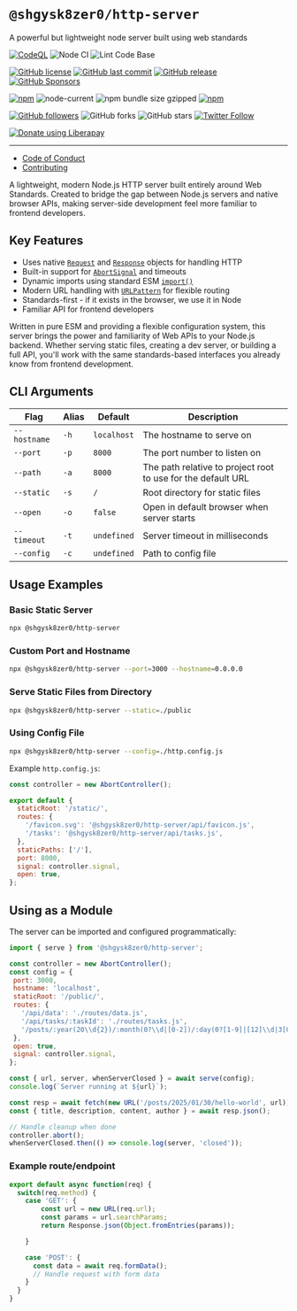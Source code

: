 # `@shgysk8zer0/http-server`

A powerful but lightweight node server built using web standards

[![CodeQL](https://github.com/shgysk8zer0/http-server/actions/workflows/codeql-analysis.yml/badge.svg)](https://github.com/shgysk8zer0/http-server/actions/workflows/codeql-analysis.yml)
![Node CI](https://github.com/shgysk8zer0/http-server/workflows/Node%20CI/badge.svg)
![Lint Code Base](https://github.com/shgysk8zer0/http-server/workflows/Lint%20Code%20Base/badge.svg)

[![GitHub license](https://img.shields.io/github/license/shgysk8zer0/http-server.svg)](https://github.com/@shgysk8zer0/http-server/blob/master/LICENSE)
[![GitHub last commit](https://img.shields.io/github/last-commit/shgysk8zer0/http-server.svg)](https://github.com/@shgysk8zer0/http-server/commits/master)
[![GitHub release](https://img.shields.io/github/release/shgysk8zer0/http-server?logo=github)](https://github.com/@shgysk8zer0/http-server/releases)
[![GitHub Sponsors](https://img.shields.io/github/sponsors/shgysk8zer0?logo=github)](https://github.com/sponsors/shgysk8zer0)

[![npm](https://img.shields.io/npm/v/@shgysk8zer0/http-server)](https://www.npmjs.com/package/@shgysk8zer0/http-server)
![node-current](https://img.shields.io/node/v/@shgysk8zer0/http-server)
![npm bundle size gzipped](https://img.shields.io/bundlephobia/minzip/@shgysk8zer0/http-server)
[![npm](https://img.shields.io/npm/dw/@shgysk8zer0/http-server?logo=npm)](https://www.npmjs.com/package/@shgysk8zer0/http-server)

[![GitHub followers](https://img.shields.io/github/followers/shgysk8zer0.svg?style=social)](https://github.com/shgysk8zer0)
![GitHub forks](https://img.shields.io/github/forks/shgysk8zer0/http-server.svg?style=social)
![GitHub stars](https://img.shields.io/github/stars/shgysk8zer0/http-server.svg?style=social)
[![Twitter Follow](https://img.shields.io/twitter/follow/shgysk8zer0.svg?style=social)](https://twitter.com/shgysk8zer0)

[![Donate using Liberapay](https://img.shields.io/liberapay/receives/shgysk8zer0.svg?logo=liberapay)](https://liberapay.com/shgysk8zer0/donate "Donate using Liberapay")
- - -

- [Code of Conduct](./.github/CODE_OF_CONDUCT.md)
- [Contributing](./.github/CONTRIBUTING.md)
<!-- - [Security Policy](./.github/SECURITY.md) -->
A lightweight, modern Node.js HTTP server built entirely around Web Standards. Created to bridge the gap between Node.js servers and native browser APIs, making server-side development feel more familiar to frontend developers.

## Key Features
- Uses native [`Request`](https://developer.mozilla.org/en-US/docs/Web/API/Request) and [`Response`](https://developer.mozilla.org/en-US/docs/Web/API/Response) objects for handling HTTP
- Built-in support for [`AbortSignal`](https://developer.mozilla.org/en-US/docs/Web/API/AbortSignal) and timeouts
- Dynamic imports using standard ESM [`import()`](https://developer.mozilla.org/en-US/docs/Web/JavaScript/Reference/Operators/import)
- Modern URL handling with [`URLPattern`](https://developer.mozilla.org/en-US/docs/Web/API/URLPattern) for flexible routing
- Standards-first - if it exists in the browser, we use it in Node
- Familiar API for frontend developers

Written in pure ESM and providing a flexible configuration system, this server brings the power and familiarity of Web APIs to your Node.js backend. Whether serving static files, creating a dev server, or building a full API, you'll work with the same standards-based interfaces you already know from frontend development.

## CLI Arguments

| Flag | Alias | Default | Description |
|------|--------|---------|-------------|
| `--hostname` | `-h` | `localhost` | The hostname to serve on |
| `--port` | `-p` | `8000` | The port number to listen on |
| `--path` | `-a` | `8000` | The path relative to project root to use for the default URL |
| `--static` | `-s` | `/` | Root directory for static files |
| `--open` | `-o` | `false` | Open in default browser when server starts |
| `--timeout` | `-t` | `undefined` | Server timeout in milliseconds |
| `--config` | `-c` | `undefined` | Path to config file |

## Usage Examples

### Basic Static Server
```bash
npx @shgysk8zer0/http-server
```

### Custom Port and Hostname
```bash
npx @shgysk8zer0/http-server --port=3000 --hostname=0.0.0.0
```

### Serve Static Files from Directory
```bash
npx @shgysk8zer0/http-server --static=./public
```

### Using Config File
```bash
npx @shgysk8zer0/http-server --config=./http.config.js
```

Example `http.config.js`:
```js
const controller = new AbortController();

export default {
  staticRoot: '/static/',
  routes: {
    '/favicon.svg': '@shgysk8zer0/http-server/api/favicon.js',
    '/tasks': '@shgysk8zer0/http-server/api/tasks.js',
  },
  staticPaths: ['/'],
  port: 8000,
  signal: controller.signal,
  open: true,
};
```

## Using as a Module
The server can be imported and configured programmatically:

```js
import { serve } from '@shgysk8zer0/http-server';

const controller = new AbortController();
const config = {
 port: 3000,
 hostname: 'localhost',
 staticRoot: '/public/',
 routes: {
   '/api/data': './routes/data.js',
   '/api/tasks/:taskId': './routes/tasks.js',
   '/posts/:year(20\\d{2})/:month(0?\\d|[0-2])/:day(0?[1-9]|[12]\\d|3[01])/:post([a-z0-9\-]+[a-z0-9])': '/js/routes/posts.js',
 },
 open: true,
 signal: controller.signal,
};

const { url, server, whenServerClosed } = await serve(config);
console.log(`Server running at ${url}`);

const resp = await fetch(new URL('/posts/2025/01/30/hello-world', url));
const { title, description, content, author } = await resp.json();

// Handle cleanup when done
controller.abort();
whenServerClosed.then(() => console.log(server, 'closed'));
```

### Example route/endpoint

```js
export default async function(req) {
  switch(req.method) {
    case 'GET': {
        const url = new URL(req.url);
        const params = url.searchParams;
        return Response.json(Object.fromEntries(params));

    }

    case 'POST': {
      const data = await req.formData();
      // Handle request with form data
    }
  }
}
```
